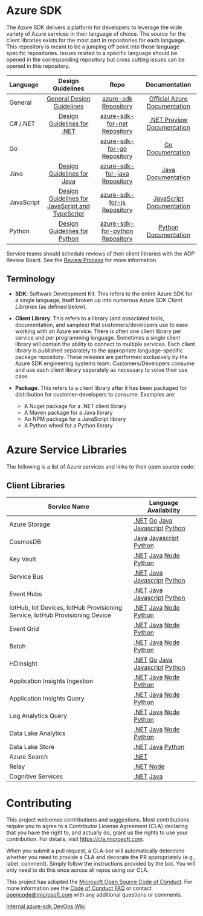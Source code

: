 # Azure SDK

The Azure SDK delivers a platform for developers to leverage the wide variety of Azure services in their language of choice. The source for the client libraries exists for the most part in repositories for each language. This repository is meant to be a jumping off point into those language specific repositories. Issues related to a specific language should be opened in the corresponding repository but cross cutting issues can be opened in this repository.

| Language    | Design Guidelines                                                       | Repo                                                                | Documentation
|:------------|:-----------------------------------------------------------------------:|:-------------------------------------------------------------------:|:-------------------------:|
| General   |[General Design Guidelines][general]    |[azure-sdk Repository](https://github.com/Azure/azure-sdk)      | [Official Azure Documentation](http://aka.ms/azure-sdk-docs) |
| C#  /.NET   |[Design Guidelines for .NET][dotnet]    |[azure-sdk-for-net Repository](https://github.com/Azure/azure-sdk-for-net)      | [.NET Preview Documentation](http://aka.ms/net-docs) |
| Go          |                                                                         |[azure-sdk-for-go Repository](https://github.com/Azure/azure-sdk-for-go)        | [Go Documentation](http://aka.ms/go-docs) |
| Java        |[Design Guidelines for Java][java]      |[azure-sdk-for-java Repository](https://github.com/Azure/azure-sdk-for-java)    | [Java Documentation](http://aka.ms/java-docs)   |
| JavaScript  |[Design Guidelines for JavaScript and TypeScript][js] |[azure-sdk-for-js Repository](https://github.com/Azure/azure-sdk-for-js)        | [JavaScript Documentation](http://aka.ms/js-docs)|
| Python      |[Design Guidelines for Python][python]    |[azure-sdk-for-python Repository](https://github.com/Azure/azure-sdk-for-python)| [Python Documentation](https://aka.ms/python-docs) |

Service teams should schedule reviews of their client libraries with the ADP Review Board.  See the [Review Process](docs/ReviewProcess.md) for more information.

## Terminology

- **SDK**: Software Development Kit. This refers to the entire Azure SDK for a single language, itself broken up into numerous Azure SDK _Client Libraries_ (as defined below).

- **Client Library**. This refers to a library (and associated tools, documentation, and samples) that customers/developers use to ease working with an Azure service. There is often one client library per service and per programming language. Sometimes a single client library will contain the ability to connect to multiple services. Each client library is published separately to the appropriate language-specific package repository.  These releases are performed exclusively by the Azure SDK engineering systems team. Customers/Developers consume and use each client library separately as necessary to solve their use case.

- **Package**. This refers to a client library after it has been packaged for distribution for customer-developers to consume. Examples are:
   - A Nuget package for a .NET client library
   - A Maven package for a Java library
   - An NPM package for a JavaScript library
   - A Python wheel for a Python library

# Azure Service Libraries

The following is a list of Azure services and links to their open source code:

## Client Libraries

| Service Name | Language Availability |
| ------------ | --------------------- |
| Azure Storage | [.NET](https://github.com/Azure/azure-storage-net) [Go](https://github.com/Azure/azure-storage-go) [Java](https://github.com/Azure/azure-storage-java) [Javascript](https://github.com/Azure/azure-sdk-for-js/tree/master/sdk/storage) [Python](https://github.com/Azure/azure-storage-python) |
| CosmosDB | [Java](https://github.com/Azure/azure-cosmosdb-java) [Javascript](https://github.com/Azure/azure-cosmos-js) [Python](https://github.com/Azure/azure-cosmos-python) |
| Key Vault | [.NET](https://github.com/Azure/azure-sdk-for-net/tree/psSdkJson6/src/SDKs/KeyVault/data-plane) [Java](https://github.com/Azure/azure-keyvault-java) [Node](https://github.com/Azure/azure-sdk-for-node/tree/master/lib/services/keyVault) [Python](https://github.com/Azure/azure-sdk-for-python/tree/master/azure-keyvault) |
| Service Bus | [.NET](https://github.com/Azure/azure-sdk-for-net/tree/master/sdk/servicebus) [Java](https://github.com/Azure/azure-service-bus-java) [Javascript](https://github.com/Azure/azure-sdk-for-js/tree/master/sdk/servicebus/service-bus) [Python](https://github.com/Azure/azure-sdk-for-python/tree/master/azure-servicebus) |
| Event Hubs | [.NET](https://github.com/Azure/azure-sdk-for-net/tree/master/sdk/eventhub) [Java](https://github.com/Azure/azure-event-hubs-java) [Javascript](https://github.com/Azure/azure-sdk-for-js/tree/master/sdk/eventhub/) [Python](https://github.com/Azure/azure-event-hubs-python) |
| IotHub, Iot Devices, IotHub Provisioning Service, IotHub Provisioning Device | [.NET](https://github.com/Azure/azure-iot-sdk-csharp) [Java](https://github.com/Azure/azure-iot-sdk-java) [Node](https://github.com/Azure/azure-iot-sdk-node) [Python](https://github.com/Azure/azure-iot-sdk-python) |
| Event Grid | [.NET](https://github.com/Azure/azure-sdk-for-net/tree/psSdkJson6/src/SDKs/EventGrid/DataPlane) [Java](https://github.com/Azure/azure-sdk-for-java/tree/master/eventgrid/data-plane) [Node](https://github.com/Azure/azure-sdk-for-node/tree/master/lib/services/eventgrid) [Python](https://github.com/Azure/azure-sdk-for-python/tree/master/azure-eventgrid) |
| Batch | [.NET](https://github.com/Azure/azure-sdk-for-net/tree/psSdkJson6/src/SDKs/Batch/DataPlane) [Java](https://github.com/Azure/azure-batch-sdk-for-java) [Node](https://github.com/Azure/azure-sdk-for-node/tree/master/lib/services/batch) [Python](https://github.com/Azure/azure-sdk-for-python/tree/master/azure-batch) |
| HDInsight | [.NET](https://github.com/Azure/azure-sdk-for-net/tree/master/src/SDKs/HDInsight) [Go](https://github.com/Azure/azure-sdk-for-go/tree/master/services/preview/hdinsight) [Java](https://github.com/Azure/azure-sdk-for-java/tree/master/hdinsight) [Javascript](https://github.com/Azure/azure-sdk-for-js/tree/master/packages/%40azure/arm-hdinsight) [Python](https://github.com/Azure/azure-sdk-for-python/tree/master/azure-mgmt-hdinsight) |
| Application Insights Ingestion | [.NET](https://github.com/Microsoft/ApplicationInsights-dotnet) [Java](https://github.com/Microsoft/ApplicationInsights-java) [Node](https://github.com/Microsoft/ApplicationInsights-node.js) [Python](https://github.com/Microsoft/ApplicationInsights-python) |
| Application Insights Query | [.NET](https://github.com/Azure/azure-sdk-for-net/tree/psSdkJson6/src/SDKs/ApplicationInsights/DataPlane) [Java](https://github.com/Azure/azure-sdk-for-java/tree/master/applicationinsights/data-plane) [Node](https://github.com/Azure/azure-sdk-for-node/tree/master/lib/services/applicationinsights-query) [Python](https://github.com/Azure/azure-sdk-for-python/tree/master/azure-applicationinsights)|
| Log Analytics Query | [.NET](https://github.com/Azure/azure-sdk-for-net/tree/psSdkJson6/src/SDKs/OperationalInsights/DataPlane) [Java](https://github.com/Azure/azure-sdk-for-java/tree/master/loganalytics/data-plane) [Node](https://github.com/Azure/azure-sdk-for-node/tree/master/lib/services/loganalytics) [Python](https://github.com/Azure/azure-sdk-for-python/tree/master/azure-loganalytics) |
| Data Lake Analytics | [.NET](https://github.com/Azure/azure-sdk-for-net/tree/psSdkJson6/src/SDKs/DataLake.Analytics) [Java](https://github.com/Azure/azure-libraries-for-java/tree/master/azure-mgmt-datalake-analytics) [Node](https://github.com/Azure/azure-sdk-for-node/tree/master/lib/services/dataLake.Analytics) [Python](https://github.com/Azure/azure-sdk-for-python/tree/master/azure-mgmt-datalake-analytics) |
| Data Lake Store | [.NET](https://github.com/Azure/azure-data-lake-store-net) [Java](https://github.com/Azure/azure-data-lake-store-java) [Python](https://github.com/Azure/azure-data-lake-store-python) |
| Azure Search | [.NET](https://github.com/Azure/azure-sdk-for-net/tree/master/sdk/search) |
| Relay | [.NET](https://github.com/Azure/azure-relay-dotnet) [Node](https://github.com/Azure/azure-relay-node) |
| Cognitive Services | [.NET](https://github.com/Azure/azure-sdk-for-net/tree/psSdkJson6/src/SDKs/CognitiveServices/dataPlane) [Java](https://github.com/Azure/azure-sdk-for-java/tree/master/cognitiveservices/data-plane) | [Node](https://github.com/Azure/azure-sdk-for-node/tree/master/lib/services) [Python](https://github.com/Azure/azure-sdk-for-python) |


# Contributing

This project welcomes contributions and suggestions.  Most contributions require you to agree to a
Contributor License Agreement (CLA) declaring that you have the right to, and actually do, grant us
the rights to use your contribution. For details, visit https://cla.microsoft.com.

When you submit a pull request, a CLA-bot will automatically determine whether you need to provide
a CLA and decorate the PR appropriately (e.g., label, comment). Simply follow the instructions
provided by the bot. You will only need to do this once across all repos using our CLA.

This project has adopted the [Microsoft Open Source Code of Conduct](https://opensource.microsoft.com/codeofconduct/).
For more information see the [Code of Conduct FAQ](https://opensource.microsoft.com/codeofconduct/faq/) or
contact [opencode@microsoft.com](mailto:opencode@microsoft.com) with any additional questions or comments.

[Internal azure-sdk DevOps Wiki](https://aka.ms/azure-sdk-devops-wiki)

[general]: https://azure.github.io/azure-sdk/general_introduction.html
[dotnet]: https://azure.github.io/azure-sdk/dotnet_introduction.html
[java]: https://azure.github.io/azure-sdk/java_introduction.html
[js]: https://azure.github.io/azure-sdk/js_introduction.html
[python]: https://azure.github.io/azure-sdk/python_introduction.html

